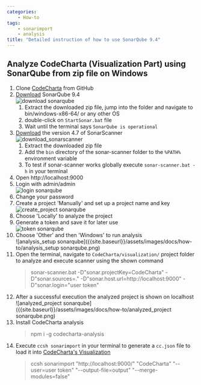 ```yaml
---
categories:
    - How-to
tags:
    - sonarimport
    - analysis
title: "Detailed instruction of how to use SonarQube 9.4"
---
```


## Analyze CodeCharta (Visualization Part) using SonarQube from zip file on Windows

1. Clone [CodeCharta](https://github.com/MaibornWolff/codecharta) from GitHub
2. [Download](https://www.sonarqube.org/downloads/) SonarQube 9.4 \
   ![download sonarqube]({{site.baseurl}}/assets/images/docs/how-to/download_sonarqube_9_4.png)
    1. Extract the downloaded zip file, jump into the folder and navigate to bin/windows-x86-64/ or any other OS
    2. double-click on `StartSonar.bat` file
    3. Wait until the terminal says `SonarQube is operational`
3. [Download](https://docs.sonarqube.org/latest/analysis/scan/sonarscanner/) the version 4.7 of SonarScanner \
   ![download_sonarscanner]({{site.baseurl}}/assets/images/docs/how-to/download_sonarscanner.png)
    1. Extract the downloaded zip file
    2. Add the `bin` directory of the sonar-scanner folder to the `%PATH%` environment variable
    3. To test if sonar-scanner works globally execute `sonar-scanner.bat -h` in your terminal
4. Open http://localhost:9000
5. Login with admin/admin \
   ![login sonarqube]({{site.baseurl}}/assets/images/docs/how-to/login_sonarqube.png)
6. Change your password
7. Create a project 'Manually' and set up a project name and key \
   ![create_project sonarqube]({{site.baseurl}}/assets/images/docs/how-to/create_project_sonarqube.png)
8. Choose 'Locally' to analyze the project
9. Generate a token and save it for later use \
   ![token sonarqube]({{site.baseurl}}/assets/images/docs/how-to/token_sonarqube.png)
10. Choose 'Other' and then 'Windows' to run analysis \
    ![analysis_setup sonarqube]({{site.baseurl}}/assets/images/docs/how-to/analysis_setup sonarqube.png)
11. Open the terminal, navigate to `CodeCharta/visualization/` project folder to analyze and execute scanner using the shown command
    > sonar-scanner.bat -D"sonar.projectKey=CodeCharta" -D"sonar.sources=." -D"sonar.host.url=http://localhost:9000" -D"sonar.login="user token"
12. After a successful execution the analyzed project is shown on localhost \
    ![analyzed_project sonarqube]({{site.baseurl}}/assets/images/docs/how-to/analyzed_project sonarqube.png)
13. Install CodeCharta analysis
    > npm i -g codecharta-analysis
14. Execute `ccsh sonarimport` in your terminal to generate a `cc.json` file to load it into [CodeCharta's Visualization](https://maibornwolff.github.io/codecharta/visualization/app/index.html?file=codecharta.cc.json.gz&file=codecharta_analysis.cc.json.gz)
    > ccsh sonarimport "http://localhost:9000/" "CodeCharta" "--user=user token" "--output-file=output" "--merge-modules=false"
